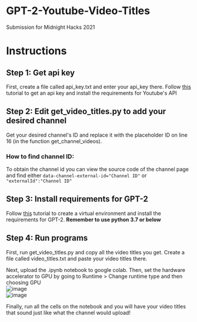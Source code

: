 # GPT-2-Youtube-Video-Titles
Submission for Midnight Hacks 2021

# Instructions

## Step 1: Get api key
First, create a file called api_key.txt and enter your api_key there. Follow <a href = "https://www.youtube.com/watch?v=th5_9woFJmk&ab_channel=CoreySchafer">this</a> tutorial to get an api key and install the requirements for Youtube's API

## Step 2: Edit get_video_titles.py to add your desired channel
Get your desired channel's ID and replace it with the placeholder ID on line 16 (in the function get_channel_videos).

### How to find channel ID:
To obtain the channel id you can view the source code of the channel page and find either ```data-channel-external-id="Channel ID"``` or ```"externalId":"Channel ID"```

## Step 3: Install requirements for GPT-2
Follow <a href = "https://medium.com/analytics-vidhya/installing-the-requirements-for-gpt-2-tensorflow-pytorch-and-transformers-9105348f10f4">this</a> tutorial to create a virtual environment and install the requirements for GPT-2. **Remember to use python 3.7 or below**

## Step 4: Run programs
First, run get_video_titles.py and copy all the video titles you get. Create a file called video_titles.txt and paste your video titles there.

Next, upload the .ipynb notebook to google colab. Then, set the hardware accelerator to GPU by going to Runtime > Change runtime type and then choosing GPU<br>
![image](https://user-images.githubusercontent.com/66331423/140658129-a1858378-0c0d-40c3-bf3d-e777b75e5cbe.png)<br>
![image](https://user-images.githubusercontent.com/66331423/140658088-d60c02cf-ac9c-41c1-be77-69519e96f454.png)<br>

Finally, run all the cells on the notebook and you will have your video titles that sound just like what the channel would upload!



